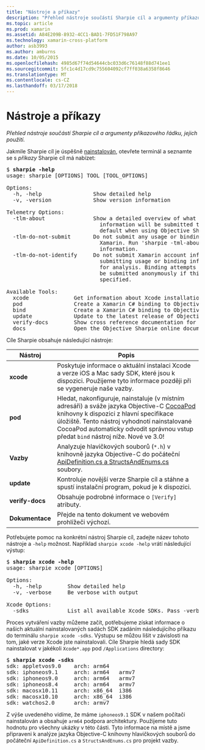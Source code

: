 ```yaml
---
title: "Nástroje a příkazy"
description: "Přehled nástroje součástí Sharpie cíl a argumenty příkazového řádku, jejich použití."
ms.topic: article
ms.prod: xamarin
ms.assetid: A84E209B-8932-4CC1-BAD1-7FD51F798A97
ms.technology: xamarin-cross-platform
author: asb3993
ms.author: amburns
ms.date: 10/05/2015
ms.openlocfilehash: 4985d67f74d54644cbc033d6c76148f88d741ee1
ms.sourcegitcommit: 5fc1c4d17cd9c755604092cf7ff038a6358f8646
ms.translationtype: MT
ms.contentlocale: cs-CZ
ms.lasthandoff: 03/17/2018
---
```

# <a name="tools--commands"></a>Nástroje a příkazy

_Přehled nástroje součástí Sharpie cíl a argumenty příkazového řádku, jejich použití._

<style type="text/css"> .Terminal blue {color: rgb(10,96,254);} .terminal zelená {barva: rgb(12,156,26);} .terminal purpurová {barva: rgb(152,12,103);} </style>


Jakmile Sharpie cíl je úspěšně [nainstalován](~/cross-platform/macios/binding/objective-sharpie/get-started.md), otevřete terminál a seznamte se s <em>příkazy</em> Sharpie cíl má nabízet:

<pre>$ <b>sharpie -help</b>
usage: sharpie [OPTIONS] TOOL [TOOL_OPTIONS]

Options:
  -h, -help                Show detailed help
  -v, -version             Show version information

Telemetry Options:
  -tlm-about               Show a detailed overview of what usage and binding
                             information will be submitted to Xamarin by
                             default when using Objective Sharpie.
  -tlm-do-not-submit       Do not submit any usage or binding information to
                             Xamarin. Run 'sharpie -tml-about' for more
                             information.
  -tlm-do-not-identify     Do not submit Xamarin account information when
                             submitting usage or binding information to Xamarin
                             for analysis. Binding attempts and usage data will
                             be submitted anonymously if this option is
                             specified.

Available Tools:
  xcode              Get information about Xcode installations and available SDKs.
  pod                Create a Xamarin C# binding to Objective-C CocoaPods
  bind               Create a Xamarin C# binding to Objective-C APIs
  update             Update to the latest release of Objective Sharpie
  verify-docs        Show cross reference documentation for [Verify] attributes
  docs               Open the Objective Sharpie online documentation</pre>

Cíle Sharpie obsahuje následující nástroje:

|Nástroj|Popis|
|--- |--- |
|**xcode**|Poskytuje informace o aktuální instalaci Xcode a verze iOS a Mac sady SDK, které jsou k dispozici. Použijeme tyto informace později při se vygeneruje naše vazby.|
|**pod**|Hledat, nakonfiguruje, nainstaluje (v místním adresáři) a sváže jazyka Objective-C [CocoaPod](https://cocoapods.org/) knihovny k dispozici z hlavní specifikace úložiště. Tento nástroj vyhodnotí nainstalované CocoaPod automaticky odvodit správnou vstup předat `bind` nástroj níže. Nové ve 3.0!|
|**Vazby**|Analyzuje hlavičkových souborů (`*.h`) v knihovně jazyka Objective-C do počáteční [ApiDefinition.cs a StructsAndEnums.cs](~/cross-platform/macios/binding/objective-sharpie/platform/apidefinitions-structsandenums.md) soubory.|
|**update**|Kontroluje novější verze Sharpie cíl a stáhne a spustí instalační program, pokud je k dispozici.|
|**verify-docs**|Obsahuje podrobné informace o `[Verify]` atributy.|
|**Dokumentace**|Přejde na tento dokument ve webovém prohlížeči výchozí.|

Potřebujete pomoc na konkrétní nástroj Sharpie cíl, zadejte název tohoto nástroje a `-help` možnost. Například `sharpie xcode -help` vrátí následující výstup:

<pre>$ <b>sharpie xcode -help</b>
usage: sharpie xcode [OPTIONS]

Options:
  -h, -help        Show detailed help
  -v, -verbose     Be verbose with output

Xcode Options:
  -sdks            List all available Xcode SDKs. Pass -verbose for more details.</pre>

Proces vytváření vazby můžeme začít, potřebujeme získat informace o našich aktuální nainstalovaných sadách SDK zadáním následujícího příkazu do terminálu `sharpie xcode -sdks`. Výstupu se můžou lišit v závislosti na tom, jaké verze Xcode jste nainstalovali. Cíle Sharpie hledá sady SDK nainstalovat v jakékoli `Xcode*.app` pod `/Applications` directory:

<pre>$ <b>sharpie xcode -sdks</b>
<span class="terminal-blue">sdk:</span> appletvos9.0    <span class="terminal-green">arch:</span> arm64
<span class="terminal-blue">sdk:</span> iphoneos9.1     <span class="terminal-green">arch:</span> arm64   armv7
<span class="terminal-blue">sdk:</span> iphoneos9.0     <span class="terminal-green">arch:</span> arm64   armv7
<span class="terminal-blue">sdk:</span> iphoneos8.4     <span class="terminal-green">arch:</span> arm64   armv7
<span class="terminal-blue">sdk:</span> macosx10.11     <span class="terminal-green">arch:</span> x86_64  i386
<span class="terminal-blue">sdk:</span> macosx10.10     <span class="terminal-green">arch:</span> x86_64  i386
<span class="terminal-blue">sdk:</span> watchos2.0      <span class="terminal-green">arch:</span> armv7</pre>

Z výše uvedeného vidíme, že máme `iphoneos9.1` SDK v našem počítači nainstalován a obsahuje `arm64` podpora architektury. Použijeme tuto hodnotu pro všechny ukázky v této části. Tyto informace na místě a jsme připraveni k analýze jazyka Objective-C knihovny hlavičkových souborů do počáteční `ApiDefinition.cs` a `StructsAndEnums.cs` pro projekt vazby.


